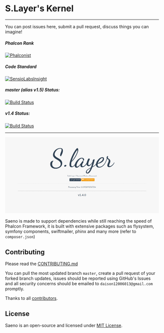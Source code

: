 # S.Layer's Kernel

---

You can post issues here, submit a pull request, discuss things you can imagine!

##### Phalcon Rank
[![Phalconist](https://phalconist.com/saeno/app/default.svg)](https://phalconist.com/saeno/app)

##### Code Standard
[![SensioLabsInsight](https://insight.sensiolabs.com/projects/5d5e8a5c-62e6-43cf-9d36-39f62cefdcd2/big.png)](https://insight.sensiolabs.com/projects/5d5e8a5c-62e6-43cf-9d36-39f62cefdcd2)

##### master (alias v1.5) Status:
[![Build Status](https://travis-ci.org/saeno/framework.svg?branch=master)](https://travis-ci.org/saeno/framework)

##### v1.4 Status:
[![Build Status](https://travis-ci.org/saeno/framework.svg?branch=1.4)](https://travis-ci.org/saeno/framework)

---

![alt tag](https://raw.githubusercontent.com/saeno/framework/master/welcome.png)

Saeno is made to support dependencies while still reaching the speed of Phalcon Framework, it is built with extensive packages such as flysystem, symfony components, swiftmailer, phinx and many more (refer to `composer.json`)

## Contributing

Please read the [CONTRIBUTING.md](https://github.com/saeno/framework/blob/master/contributing.md)

You can pull the most updated branch `master`, create a pull request of your forked branch updates, issues should be reported using GitHub's Issues and all security concerns should be emailed to `daison12006013@gmail.com` promptly.

Thanks to all [contributors](https://github.com/saeno/framework/graphs/contributors).

## License

Saeno is an open-source and licensed under [MIT License](http://opensource.org/licenses/MIT).
